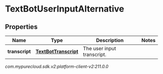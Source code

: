 # TextBotUserInputAlternative


## Properties

| Name | Type | Description | Notes |
| ------------ | ------------- | ------------- | ------------- |
| **transcript** | [**TextBotTranscript**](TextBotTranscript) | The user input transcript. |  |




_com.mypurecloud.sdk.v2:platform-client-v2:211.0.0_
